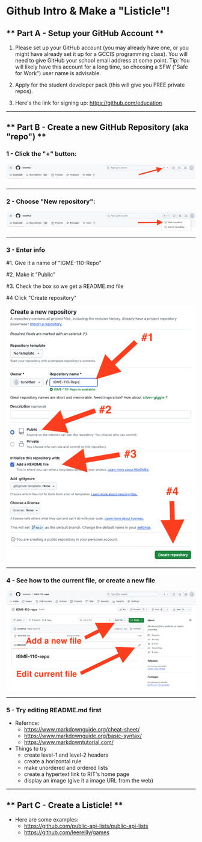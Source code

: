 # Github Intro & Make a "Listicle"!

## \*\* Part A - Setup your GitHub Account \*\*

1. Please set up your GitHub account (you may already have one, or you might have already set it up for a GCCIS programming class).
You will need to give GitHub your school email address at some point. 
Tip: You will likely have this account for a long time, so choosing a SFW ("Safe for Work") user name is advisable.

2. Apply for the student developer pack (this will give you FREE private repos).

3. Here's the link for signing up: https://github.com/education


---

## \*\* Part B - Create a new GitHub Repository (aka "repo") \*\*

### 1 - Click the "+" button:

![screenshot](_images/github-intro-1.png)

---

### 2 - Choose "New repository":

![screenshot](_images/github-intro-2.png)

---

### 3 - Enter info

\#1. Give it a name of "IGME-110-Repo" 

\#2. Make it "Public"

\#3. Check the box so we get a README.md file 

\#4 Click "Create repository"

![screenshot](_images/github-intro-3.png)

---

### 4 - See how to the current file, or create a new file

![screenshot](_images/github-intro-4.png)

---

### 5 - Try editing README.md first

- Refernce:
  - https://www.markdownguide.org/cheat-sheet/
  - https://www.markdownguide.org/basic-syntax/
  - https://www.markdowntutorial.com/
- Things to try
  - create level-1 and level-2 headers
  - create a horizontal rule
  - make unordered and ordered lists
  - create a hypertext link to RIT's home page
  - display an image (give it a image URL from the web)

---

## \*\* Part C - Create a Listicle! \*\*

- Here are some examples:
  - https://github.com/public-api-lists/public-api-lists
  - https://github.com/leereilly/games

